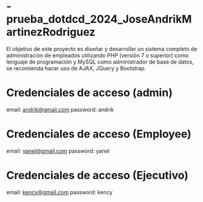 # -prueba_dotdcd_2024_JoseAndrikMartinezRodriguez

El objetivo de este proyecto es diseñar y desarrollar un sistema completo de administración
de empleados utilizando PHP (versión 7 o superior) como lenguaje de programación y 
MySQL como administrador de base de datos, se recomienda hacer uso de AJAX, JQuery y
Bootstrap.

# Credenciales de acceso (admin)
email: andrik@gmail.com
password: andrik

# Credenciales de acceso (Employee)
email: yanel@gmail.com
password: yanel

# Credenciales de acceso (Ejecutivo)
email: kency@gmail.com
password: kency